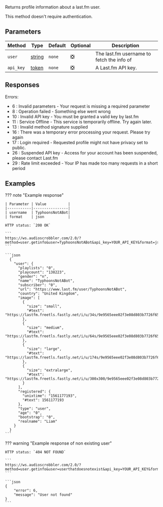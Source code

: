 Returns profile information about a last.fm user.

This method doesn't require authentication.

## Parameters

| Method     | Type                                                                                                | Default                  | Optional                      | Description                                                                                                                        |
| ---------- | --------------------------------------------------------------------------------------------------- | ------------------------ | ----------------------------- | ---------------------------------------------------------------------------------------------------------------------------------- |
| `user`     | [string](https://developer.mozilla.org/en-US/docs/Web/JavaScript/Reference/Global_Objects/String)   | `none`                   | :negative_squared_cross_mark: | The last.fm username to fetch the info of                                                                                 |
| `api_key`  | [token](https://www.last.fm/api/account/create)                                                     | `none`                   | :negative_squared_cross_mark: | A Last.fm API key.                                                                                                                 |

## Responses

Errors:

- 6 : Invalid parameters - Your request is missing a required parameter
- 8 : Operation failed - Something else went wrong
- 10 : Invalid API key - You must be granted a valid key by last.fm
- 11 : Service Offline - This service is temporarily offline. Try again later.
- 13 : Invalid method signature supplied
- 16 : There was a temporary error processing your request. Please try again
- 17 : Login required - Requested profile might not have privacy set to public.
- 26 : Suspended API key - Access for your account has been suspended, please contact Last.fm
- 29 : Rate limit exceeded - Your IP has made too many requests in a short period

## Examples

??? note "Example response"

    | Parameter | Value          |
    |-----------|----------------|
    | username  | TyphoonsNotABot|
    | format    | json           |
    
    HTTP status: `200 OK`

    ```
    https://ws.audioscrobbler.com/2.0/?method=user.getinfo&user=TyphoonsNotABot&api_key=YOUR_API_KEY&format=json
    ```

    ```json
      {
        "user": {
          "playlists": "0",
          "playcount": "138223",
          "gender": "n",
          "name": "TyphoonsNotABot",
          "subscriber": "0",
          "url": "https://www.last.fm/user/TyphoonsNotABot",
          "country": "United Kingdom",
          "image": [
            {
              "size": "small",
              "#text": "https://lastfm.freetls.fastly.net/i/u/34s/9e9565eee02f3e08d803b7726f65f406.png"
            },
            {
              "size": "medium",
              "#text": "https://lastfm.freetls.fastly.net/i/u/64s/9e9565eee02f3e08d803b7726f65f406.png"
            },
            {
              "size": "large",
              "#text": "https://lastfm.freetls.fastly.net/i/u/174s/9e9565eee02f3e08d803b7726f65f406.png"
            },
            {
              "size": "extralarge",
              "#text": "https://lastfm.freetls.fastly.net/i/u/300x300/9e9565eee02f3e08d803b7726f65f406.png"
            }
          ],
          "registered": {
            "unixtime": "1561177193",
            "#text": 1561177193
          },
          "type": "user",
          "age": "0",
          "bootstrap": "0",
          "realname": "Liam"
        }
      }
    ```

??? warning "Example response of non existing user"

    HTTP status: `404 NOT FOUND`

    ```
    https://ws.audioscrobbler.com/2.0/?method=user.getinfo&user=userthatdoesnotexist&api_key=YOUR_API_KEY&format=json
    ```

    ```json
    {
        "error": 6,
        "message": "User not found"
    }
    ```
